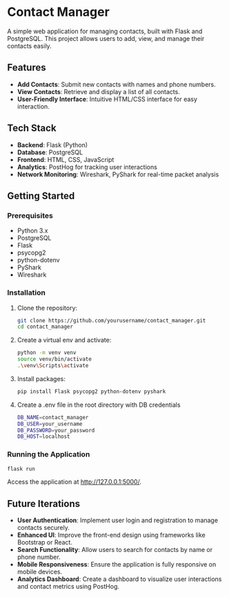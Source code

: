 # Contact Manager

A simple web application for managing contacts, built with Flask and PostgreSQL. This project allows users to add, view, and manage their contacts easily.

## Features

- **Add Contacts**: Submit new contacts with names and phone numbers.
- **View Contacts**: Retrieve and display a list of all contacts.
- **User-Friendly Interface**: Intuitive HTML/CSS interface for easy interaction.

## Tech Stack

- **Backend**: Flask (Python)
- **Database**: PostgreSQL
- **Frontend**: HTML, CSS, JavaScript
- **Analytics**: PostHog for tracking user interactions
- **Network Monitoring**: Wireshark, PyShark for real-time packet analysis

## Getting Started

### Prerequisites

- Python 3.x
- PostgreSQL
- Flask
- psycopg2
- python-dotenv
- PyShark
- Wireshark

### Installation

1. Clone the repository:
   ```bash
   git clone https://github.com/yourusername/contact_manager.git
   cd contact_manager
   ```
2. Create a virtual env and activate:
   ```bash
   python -m venv venv
   source venv/bin/activate  
   .\venv\Scripts\activate   
   ```
3. Install packages:
   ```bash
   pip install Flask psycopg2 python-dotenv pyshark
   ```
4. Create a .env file in the root directory with DB credentials
   ```bash
   DB_NAME=contact_manager
   DB_USER=your_username
   DB_PASSWORD=your_password
   DB_HOST=localhost
   ```
### Running the Application

  ```bash
  flask run
  ```
  Access the application at http://127.0.0.1:5000/.

## Future Iterations

- **User Authentication**: Implement user login and registration to manage contacts securely.
- **Enhanced UI**: Improve the front-end design using frameworks like Bootstrap or React.
- **Search Functionality**: Allow users to search for contacts by name or phone number.
- **Mobile Responsiveness**: Ensure the application is fully responsive on mobile devices.
- **Analytics Dashboard**: Create a dashboard to visualize user interactions and contact metrics using PostHog.